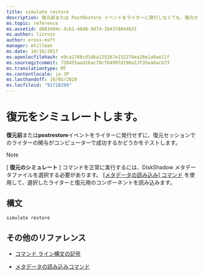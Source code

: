 ```yaml
---
title: simulate restore
description: 復元前または PostRestore イベントをライターに発行しなくても、復元セッションでのライターの関与がコンピューターで成功するかどうかをテストする、"復元のシミュレート" コマンドの参照記事。
ms.topic: reference
ms.assetid: d883d94c-3cb1-4848-9d74-1b4378044b31
ms.author: lizross
author: eross-msft
manager: mtillman
ms.date: 10/16/2017
ms.openlocfilehash: e9ca1760cd1d6a125267e152274ea26e1a9ae11f
ms.sourcegitcommit: 720455aad2bac78cf64997d196a13f35ea0acb73
ms.translationtype: MT
ms.contentlocale: ja-JP
ms.lasthandoff: 10/05/2020
ms.locfileid: "91718299"
---
```

# <a name="simulate-restore"></a>復元をシミュレートします。

**復元前**または**postrestore**イベントをライターに発行せずに、復元セッションでのライターの関与がコンピューターで成功するかどうかをテストします。

> [!NOTE]
> [ **復元のシミュレート** ] コマンドを正常に実行するには、DiskShadow メタデータファイルを選択する必要があります。 [ [メタデータの読み込み] コマンド](load-metadata.md) を使用して、選択したライターと復元用のコンポーネントを読み込みます。

## <a name="syntax"></a>構文

```
simulate restore
```

## <a name="additional-references"></a>その他のリファレンス

- [コマンド ライン構文の記号](command-line-syntax-key.md)

- [メタデータの読み込みコマンド](load-metadata.md)
